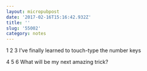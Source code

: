 ```yaml
---
layout: micropubpost
date: '2017-02-16T15:16:42.932Z'
title: ''
slug: '55002'
category: notes
---
```

1 2 3 I’ve finally learned to touch-type the number keys

4 5 6 What will be my next amazing trick?
